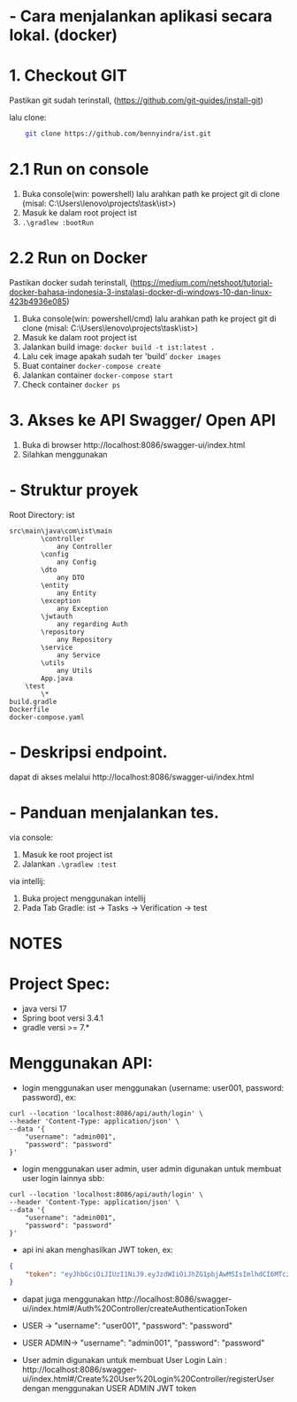 # - Cara menjalankan aplikasi secara lokal. (docker)

#  1. Checkout GIT

Pastikan git sudah terinstall,
(https://github.com/git-guides/install-git)

lalu clone:
```bash
    git clone https://github.com/bennyindra/ist.git
```

#  2.1 Run on console
1. Buka console(win: powershell) lalu arahkan path ke project git di clone (misal: C:\Users\lenovo\projects\task\ist>)
2. Masuk ke dalam root project ist
3. ```.\gradlew :bootRun```

#  2.2 Run on Docker

Pastikan docker sudah terinstall, (https://medium.com/netshoot/tutorial-docker-bahasa-indonesia-3-instalasi-docker-di-windows-10-dan-linux-423b4936e085)

1. Buka console(win: powershell/cmd) lalu arahkan path ke project git di clone (misal: C:\Users\lenovo\projects\task\ist>)
2. Masuk ke dalam root project ist 
3. Jalankan build image: ```docker build -t ist:latest .```
4. Lalu cek image apakah sudah ter 'build' ```docker images```
5. Buat container ```docker-compose create```
6. Jalankan container ```docker-compose start```
7. Check container ```docker ps```


# 3. Akses ke API Swagger/ Open API

1. Buka di browser http://localhost:8086/swagger-ui/index.html
2. Silahkan menggunakan


# - Struktur proyek

Root Directory: ist

```
src\main\java\com\ist\main
        \controller
            any Controller
        \config
            any Config
        \dto
            any DTO
        \entity
            any Entity
        \exception
            any Exception
        \jwtauth
            any regarding Auth
        \repository
            any Repository
        \service
            any Service
        \utils
            any Utils
        App.java
    \test
        \*
build.gradle
Dockerfile
docker-compose.yaml
```

# - Deskripsi endpoint.
dapat di akses melalui http://localhost:8086/swagger-ui/index.html

# - Panduan menjalankan tes. 
via console:
1. Masuk ke root project ist
2. Jalankan ```.\gradlew :test```

via intellij:
1. Buka project menggunakan intellij
2. Pada Tab Gradle: ist -> Tasks -> Verification -> test

# NOTES

# Project Spec: 
 - java versi 17
 - Spring boot versi 3.4.1
 - gradle versi >= 7.*

# Menggunakan API:
- login menggunakan user menggunakan (username: user001, password: password), ex:
```curl
curl --location 'localhost:8086/api/auth/login' \
--header 'Content-Type: application/json' \
--data '{
    "username": "admin001",
    "password": "password"
}'
```

- login menggunakan user admin, user admin digunakan untuk membuat user login lainnya 
sbb:
```curl
curl --location 'localhost:8086/api/auth/login' \
--header 'Content-Type: application/json' \
--data '{
    "username": "admin001",
    "password": "password"
}'
```
- api ini akan menghasilkan JWT token, ex:
```json
{
    "token": "eyJhbGciOiJIUzI1NiJ9.eyJzdWIiOiJhZG1pbjAwMSIsImlhdCI6MTczNjE0OTc5NSwiZXhwIjoxNzM2MTUzMzk1fQ.MtZ6YmXPkVQZ9SAu5X_SRZTlDyhziNxllTtOGs8FehE"
}
```
- dapat juga menggunakan http://localhost:8086/swagger-ui/index.html#/Auth%20Controller/createAuthenticationToken
- USER ->
"username": "user001",
"password": "password"
- USER ADMIN->
  "username": "admin001",
  "password": "password"

- User admin digunakan untuk membuat User Login Lain : http://localhost:8086/swagger-ui/index.html#/Create%20User%20Login%20Controller/registerUser
dengan menggunakan USER ADMIN JWT token

